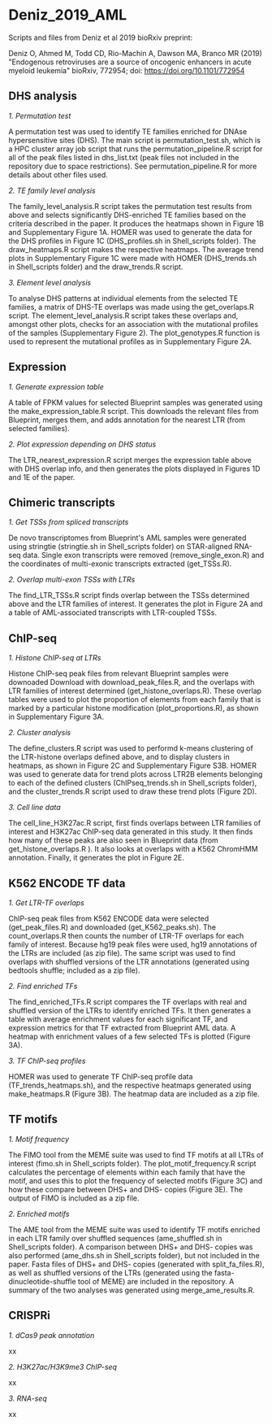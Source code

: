 # Deniz_2019_AML
Scripts and files from Deniz et al 2019 bioRxiv preprint:

Deniz O, Ahmed M, Todd CD, Rio-Machin A, Dawson MA, Branco MR (2019)
"Endogenous retroviruses are a source of oncogenic enhancers in acute myeloid leukemia"
bioRxiv, 772954; doi: https://doi.org/10.1101/772954


## DHS analysis

*1. Permutation test*

A permutation test was used to identify TE families enriched for DNAse hypersensitive sites (DHS). The main script is permutation_test.sh, which is a HPC cluster array job script that runs the permutation_pipeline.R script for all of the peak files listed in dhs_list.txt (peak files not included in the repository due to space restrictions). See permutation_pipeline.R for more details about other files used.

*2. TE family level analysis*

The family_level_analysis.R script takes the permutation test results from above and selects significantly DHS-enriched TE families based on the criteria described in the paper. It produces the heatmaps shown in Figure 1B and Supplementary Figure 1A. HOMER was used to generate the data for the DHS profiles in Figure 1C (DHS_profiles.sh in Shell_scripts folder). The draw_heatmaps.R script makes the respective heatmaps. The average trend plots in Supplementary Figure 1C were made with HOMER (DHS_trends.sh in Shell_scripts folder) and the draw_trends.R script.

*3. Element level analysis*

To analyse DHS patterns at individual elements from the selected TE families, a matrix of DHS-TE overlaps was made using the get_overlaps.R script. The element_level_analysis.R script takes these overlaps and, amongst other plots, checks for an association with the mutational profiles of the samples (Supplementary Figure 2). The plot_genotypes.R function is used to represent the mutational profiles as in Supplementary Figure 2A.

## Expression

*1. Generate expression table*

A table of FPKM values for selected Blueprint samples was generated using the make_expression_table.R script. This downloads the relevant files from Blueprint, merges them, and adds annotation for the nearest LTR (from selected families).

*2. Plot expression depending on DHS status*

The LTR_nearest_expression.R script merges the expression table above with DHS overlap info, and then generates the plots displayed in Figures 1D and 1E of the paper.

## Chimeric transcripts

*1. Get TSSs from spliced transcripts*

De novo transcriptomes from Blueprint's AML samples were generated using stringtie (stringtie.sh in Shell_scripts folder) on STAR-aligned RNA-seq data. Single exon transcripts were removed (remove_single_exon.R) and the coordinates of multi-exonic transcripts extracted (get_TSSs.R).

*2. Overlap multi-exon TSSs with LTRs*

The find_LTR_TSSs.R script finds overlap between the TSSs determined above and the LTR families of interest. It generates the plot in Figure 2A and a table of AML-associated transcripts with LTR-coupled TSSs.

## ChIP-seq

*1. Histone ChIP-seq at LTRs*

Histone ChIP-seq peak files from relevant Blueprint samples were downoaded Download with download_peak_files.R, and the overlaps with LTR families of interest determined (get_histone_overlaps.R). These overlap tables were used to plot the proportion of elements from each family that is marked by a particular histone modification (plot_proportions.R), as shown in Supplementary Figure 3A.

*2. Cluster analysis*

The define_clusters.R script was used to performd k-means clustering of the LTR-histone overlaps defined above, and to display clusters  in heatmaps, as shown in Figure 2C and Supplementary Figure S3B. HOMER was used to generate data for trend plots across LTR2B elements belonging to each of the defined clusters (ChIPseq_trends.sh in Shell_scripts folder), and the cluster_trends.R script used to draw these trend plots (Figure 2D).

*3. Cell line data*

The cell_line_H3K27ac.R script, first finds overlaps between LTR families of interest and H3K27ac ChIP-seq data generated in this study. It then finds how many of these peaks are also seen in Blueprint data (from get_histone_overlaps.R ). It also looks at overlaps with a K562 ChromHMM annotation. Finally, it generates the plot in Figure 2E.

## K562 ENCODE TF data

*1. Get LTR-TF overlaps*

ChIP-seq peak files from K562 ENCODE data were selected (get_peak_files.R) and downloaded (get_K562_peaks.sh). The count_overlaps.R then counts the number of LTR-TF overlaps for each family of interest. Because hg19 peak files were used, hg19 annotations of the LTRs are included (as zip file). The same script was used to find overlaps with shuffled versions of the LTR annotations (generated using bedtools shuffle; included as a zip file).

*2. Find enriched TFs*

The find_enriched_TFs.R script compares the TF overlaps with real and shuffled version of the LTRs to identify enriched TFs. It then generates a table with average enrichment values for each significant TF, and expression metrics for that TF extracted from Blueprint AML data. A heatmap with enrichment values of a few selected TFs is plotted (Figure 3A).

*3. TF ChIP-seq profiles*

HOMER was used to generate TF ChIP-seq profile data (TF_trends_heatmaps.sh), and the respective heatmaps generated using make_heatmaps.R (Figure 3B). The heatmap data are included as a zip file.

## TF motifs

*1. Motif frequency*

The FIMO tool from the MEME suite was used to find TF motifs at all LTRs of interest (fimo.sh in Shell_scripts folder). The plot_motif_frequency.R script calculates the percentage of elements within each family that have the motif, and uses this to plot the frequency of selected motifs (Figure 3C) and how these compare between DHS+ and DHS- copies (Figure 3E). The output of FIMO is included as a zip file.

*2. Enriched motifs*

The AME tool from the MEME suite was used to identify TF motifs enriched in each LTR family over shuffled sequences (ame_shuffled.sh in Shell_scripts folder). A comparison between DHS+ and DHS- copies was also performed (ame_dhs.sh in Shell_scripts folder), but not included in the paper. Fasta files of DHS+ and DHS- copies (generated with split_fa_files.R), as well as shuffled versions of the LTRs (generated using the fasta-dinucleotide-shuffle tool of MEME) are included in the repository. A summary of the two analyses was generated using merge_ame_results.R.

## CRISPRi

*1. dCas9 peak annotation*

xx

*2. H3K27ac/H3K9me3 ChIP-seq*

xx

*3. RNA-seq*

xx
